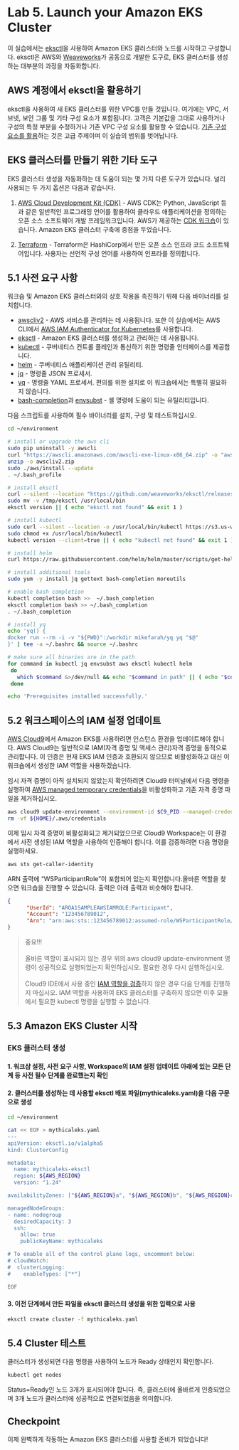 # Lab 5. Launch your Amazon EKS Cluster

이 실습에서는 [eksctl](https://eksctl.io/)을 사용하여 Amazon EKS 클러스터와 노드를 시작하고 구성합니다. eksctl은 AWS와 [Weaveworks](https://weave.works/)가 공동으로 개발한 도구로, EKS 클러스터를 생성하는 대부분의 과정을 자동화합니다.

## AWS 계정에서 eksctl을 활용하기

eksctl을 사용하여 새 EKS 클러스터를 위한 VPC를 만들 것입니다. 여기에는 VPC, 서브넷, 보안 그룹 및 기타 구성 요소가 포함됩니다. 고객은 기본값을 그대로 사용하거나 구성의 특정 부분을 수정하거나 기존 VPC 구성 요소를 활용할 수 있습니다. [기존 구성 요소를 활용](https://eksctl.io/usage/vpc-networking/)하는 것은 고급 주제이며 이 실습의 범위를 벗어납니다.

## EKS 클러스터를 만들기 위한 기타 도구

EKS 클러스터 생성을 자동화하는 데 도움이 되는 몇 가지 다른 도구가 있습니다. 널리 사용되는 두 가지 옵션은 다음과 같습니다.

1. [AWS Cloud Development Kit (CDK)](https://aws.amazon.com/cdk/) - AWS CDK는 Python, JavaScript 등과 같은 일반적인 프로그래밍 언어를 활용하여 클라우드 애플리케이션을 정의하는 오픈 소스 소프트웨어 개발 프레임워크입니다. AWS가 제공하는 [CDK 워크숍](https://catalog.us-east-1.prod.workshops.aws/workshops/c15012ac-d05d-46b1-8a4a-205e7c9d93c9/en-US)이 있습니다. Amazon EKS 클러스터 구축에 중점을 두었습니다.

2. [Terraform](https://learn.hashicorp.com/tutorials/terraform/eks) - Terraform은 HashiCorp에서 만든 오픈 소스 인프라 코드 소프트웨어입니다. 사용자는 선언적 구성 언어를 사용하여 인프라를 정의합니다.

## 5.1 사전 요구 사항

워크숍 및 Amazon EKS 클러스터와의 상호 작용을 촉진하기 위해 다음 바이너리를 설치합니다.

* [awscliv2](https://aws.amazon.com/cli/) - AWS 서비스를 관리하는 데 사용됩니다. 또한 이 실습에서는 AWS CLI에서 [AWS IAM Authenticator for Kubernetes](https://github.com/kubernetes-sigs/aws-iam-authenticator)를 사용합니다.
* [eksctl](https://eksctl.io/) - Amazon EKS 클러스터를 생성하고 관리하는 데 사용됩니다.
* [kubectl](https://kubernetes.io/docs/reference/kubectl/) - 쿠버네티스 컨트롤 플레인과 통신하기 위한 명령줄 인터페이스를 제공합니다.
* [helm](https://helm.sh/) - 쿠버네티스 애플리케이션 관리 유틸리티.
* [jq](https://stedolan.github.io/jq/) - 명령줄 JSON 프로세서.
* [yq](https://github.com/mikefarah/yq) - 명령줄 YAML 프로세서. 편의를 위한 설치로 이 워크숍에서는 특별히 필요하지 않습니다.
* [bash-completion](https://github.com/scop/bash-completion)과 [envsubst](https://www.gnu.org/software/gettext/manual/html_node/envsubst-Invocation.html) - 셸 명령에 도움이 되는 유틸리티입니다.

 다음 스크립트를 사용하여 필수 바이너리를 설치, 구성 및 테스트하십시오.

 ```bash
 cd ~/environment

# install or upgrade the aws cli
sudo pip uninstall -y awscli
curl "https://awscli.amazonaws.com/awscli-exe-linux-x86_64.zip" -o "awscliv2.zip"
unzip -o awscliv2.zip
sudo ./aws/install --update
. ~/.bash_profile

# install eksctl
curl --silent --location "https://github.com/weaveworks/eksctl/releases/latest/download/eksctl_$(uname -s)_amd64.tar.gz" | tar xz -C /tmp
sudo mv -v /tmp/eksctl /usr/local/bin
eksctl version || ( echo "eksctl not found" && exit 1 )

# install kubectl
sudo curl --silent --location -o /usr/local/bin/kubectl https://s3.us-west-2.amazonaws.com/amazon-eks/1.22.6/2022-03-09/bin/linux/amd64/kubectl
sudo chmod +x /usr/local/bin/kubectl
kubectl version --client=true || ( echo "kubectl not found" && exit 1 )

# install helm
curl https://raw.githubusercontent.com/helm/helm/master/scripts/get-helm-3 | bash

# install additional tools
sudo yum -y install jq gettext bash-completion moreutils

# enable bash completion
kubectl completion bash >>  ~/.bash_completion
eksctl completion bash >> ~/.bash_completion
. ~/.bash_completion

# install yq
echo 'yq() {
 docker run --rm -i -v "${PWD}":/workdir mikefarah/yq yq "$@"
}' | tee -a ~/.bashrc && source ~/.bashrc

# make sure all binaries are in the path
for command in kubectl jq envsubst aws eksctl kubectl helm
  do
    which $command &>/dev/null && echo "$command in path" || ( echo "$command NOT FOUND" && exit 1 )
  done

echo 'Prerequisites installed successfully.'
```

## 5.2 워크스페이스의 IAM 설정 업데이트

[AWS Cloud9](https://aws.amazon.com/cloud9/)에서 Amazon EKS를 사용하려면 인스턴스 환경을 업데이트해야 합니다. AWS Cloud9는 일반적으로 IAM(자격 증명 및 액세스 관리)자격 증명을 동적으로 관리합니다. 이 인증은 현재 EKS IAM 인증과 호환되지 않으므로 비활성화하고 대신 이 워크숍에서 생성한 IAM 역할을 사용하겠습니다.

 임시 자격 증명이 아직 설치되지 않았는지 확인하려면 Cloud9 터미널에서 다음 명령을 실행하여 [AWS managed temporary credentials](https://docs.aws.amazon.com/cloud9/latest/user-guide/security-iam.html#auth-and-access-control-temporary-managed-credentials)을 비활성화하고 기존 자격 증명 파일을 제거하십시오.

 ```bash
 aws cloud9 update-environment --environment-id $C9_PID --managed-credentials-action DISABLE
rm -vf ${HOME}/.aws/credentials
```

이제 임시 자격 증명이 비활성화되고 제거되었으므로 Cloud9 Workspace는 이 환경에서 사전 생성된 IAM 역할을 사용하여 인증해야 합니다. 이를 검증하려면 다음 명령을 실행하세요.

```bash
aws sts get-caller-identity
```

ARN 출력에 “WSParticipantRole”이 포함되어 있는지 확인합니다.올바른 역할을 찾으면 워크숍을 진행할 수 있습니다. 출력은 아래 출력과 비슷해야 합니다.

```json
{
      "UserId": "AROA1SAMPLEAWSIAMROLE:Participant",
      "Account": "123456789012",
      "Arn": "arn:aws:sts::123456789012:assumed-role/WSParticipantRole/Participant"
}
```

> 중요!!! <br/><br/>
>올바른 역할이 표시되지 않는 경우 위의 aws cloud9 update-environment 명령이 성공적으로 실행되었는지 확인하십시오. 필요한 경우 다시 실행하십시오. <br/><br/>
> Cloud9 IDE에서 사용 중인 [IAM 역할을 검증](#52-워크스페이스의-iam-설정-업데이트)하지 않은 경우 다음 단계를 진행하지 마십시오. IAM 역할을 사용하여 EKS 클러스터를 구축하지 않으면 이후 모듈에서 필요한 kubectl 명령을 실행할 수 없습니다.

## 5.3 Amazon EKS Cluster 시작

### EKS 클러스터 생성

#### 1. 워크샵 설정, 사전 요구 사항, Workspace의 IAM 설정 업데이트 아래에 있는 모든 단계 등 사전 필수 단계를 완료했는지 확인

#### 2. 클러스터를 생성하는 데 사용할 eksctl 배포 파일(mythicaleks.yaml)을 다음 구문으로 생성

```bash
cd ~/environment

cat << EOF > mythicaleks.yaml
---
apiVersion: eksctl.io/v1alpha5
kind: ClusterConfig

metadata:
  name: mythicaleks-eksctl
  region: ${AWS_REGION}
  version: "1.24"

availabilityZones: ["${AWS_REGION}a", "${AWS_REGION}b", "${AWS_REGION}c"]

managedNodeGroups:
- name: nodegroup
  desiredCapacity: 3
  ssh:
    allow: true
    publicKeyName: mythicaleks

# To enable all of the control plane logs, uncomment below:
# cloudWatch:
#  clusterLogging:
#    enableTypes: ["*"]

EOF
```

#### 3. 이전 단계에서 만든 파일을 eksctl 클러스터 생성을 위한 입력으로 사용

```bash
eksctl create cluster -f mythicaleks.yaml
```

## 5.4 Cluster 테스트

클러스터가 생성되면 다음 명령을 사용하여 노드가 Ready 상태인지 확인합니다.

```bash
kubectl get nodes
```

Status=Ready인 노드 3개가 표시되어야 합니다. 즉, 클러스터에 올바르게 인증되었으며 3개 노드가 클러스터에 성공적으로 연결되었음을 의미합니다.

## Checkpoint

이제 완벽하게 작동하는 Amazon EKS 클러스터를 사용할 준비가 되었습니다!
